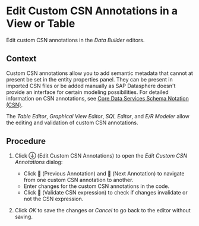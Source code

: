 <!-- loio820d01351cd444be893af8326c1d2a9c -->

<link rel="stylesheet" type="text/css" href="css/sap-icons.css"/>

# Edit Custom CSN Annotations in a View or Table

Edit custom CSN annotations in the *Data Builder* editors.



## Context

Custom CSN annotations allow you to add semantic metadata that cannot at present be set in the entity properties panel. They can be present in imported CSN files or be added manually as SAP Datasphere doesn't provide an interface for certain modeling possibilities. For detailed information on CSN annotations, see [Core Data Services Schema Notation \(CSN\)](https://cap.cloud.sap/docs/cds/csn#annotations).

The *Table Editor*, *Graphical View Editor*, *SQL Editor*, and *E/R Modeler* allow the editing and validation of custom CSN annotations.



## Procedure

1.  Click <span class="SAP-icons-V5"></span> \(Edit Custom CSN Annotations\) to open the *Edit Custom CSN Annotations* dialog:

    -   Click <span class="FPA-icons-V3"></span> \(Previous Annotation\) and <span class="FPA-icons-V3"></span> \(Next Annotation\) to navigate from one custom CSN annotation to another.
    -   Enter changes for the custom CSN annotations in the code.
    -   Click <span class="FPA-icons-V3"></span> \(Validate CSN expression\) to check if changes invalidate or not the CSN expression.

2.  Click *OK* to save the changes or *Cancel* to go back to the editor without saving.


